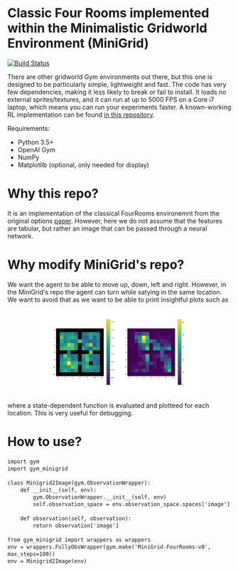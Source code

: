# Classic Four Rooms implemented within the Minimalistic Gridworld Environment (MiniGrid)

[![Build Status](https://travis-ci.org/maximecb/gym-minigrid.svg?branch=master)](https://travis-ci.org/maximecb/gym-minigrid)

There are other gridworld Gym environments out there, but this one is
designed to be particularly simple, lightweight and fast. The code has very few
dependencies, making it less likely to break or fail to install. It loads no
external sprites/textures, and it can run at up to 5000 FPS on a Core i7
laptop, which means you can run your experiments faster. A known-working RL
implementation can be found [in this repository](https://github.com/lcswillems/torch-rl).

Requirements:
- Python 3.5+
- OpenAI Gym
- NumPy
- Matplotlib (optional, only needed for display)

# Why this repo?

It is an implementation of the classical FourRooms environemnt from the original options [paper](https://www.cs.mcgill.ca/~dprecup/publications/SPS-aij.pdf). However, here we do not assume that the features are tabular, but rather an image that can be passed through a neural network.

# Why modify MiniGrid's repo?

We want the agent to be able to move up, down, left and right. However, in the MiniGrid's repo the agent can turn while satying in the same location. We want to avoid that as we want to be able to print insightful plots such as

<p align="center">
<img src="/figures/four-rooms-visuals.png" width=380>
</p>

where a state-dependent function is evaluated and plotteed for each location. This is very useful for debugging.

# How to use?

```
import gym
import gym_minigrid

class Minigrid2Image(gym.ObservationWrapper):
    def __init__(self, env):
        gym.ObservationWrapper.__init__(self, env)
        self.observation_space = env.observation_space.spaces['image']

    def observation(self, observation):
        return observation['image']

from gym_minigrid import wrappers as wrappers
env = wrappers.FullyObsWrapper(gym.make('MiniGrid-FourRooms-v0', max_steps=100))
env = Minigrid2Image(env)
```


